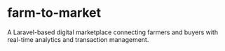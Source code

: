 # farm-to-market
A Laravel-based digital marketplace connecting farmers and buyers with real-time analytics and transaction management.
